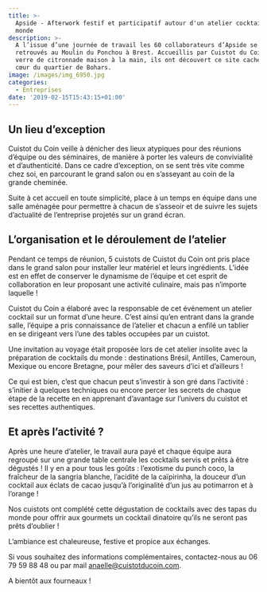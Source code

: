 ```yaml
---
title: >-
  Apside - Afterwork festif et participatif autour d'un atelier cocktails du
  monde
description: >-
  A l’issue d’une journée de travail les 60 collaborateurs d’Apside se sont
  retrouvés au Moulin du Ponchou à Brest. Accueillis par Cuistot du Coin, un
  verre de citronnade maison à la main, ils ont découvert ce site caché en plein
  cœur du quartier de Bohars.
image: /images/img_6950.jpg
categories:
  - Entreprises
date: '2019-02-15T15:43:15+01:00'
---
```

## Un lieu d’exception 



Cuistot du Coin veille à dénicher des lieux atypiques pour des réunions d’équipe ou des séminaires, de manière à porter les valeurs de convivialité et d’authenticité. Dans ce cadre d’exception, on se sent très vite comme chez soi, en parcourant le grand salon ou en s’asseyant au coin de la grande cheminée.



Suite à cet accueil en toute simplicité, place à un temps en équipe dans une salle aménagée pour permettre à chacun de s’asseoir et de suivre les sujets d’actualité de l’entreprise projetés sur un grand écran.



## L’organisation et le déroulement de l’atelier



Pendant ce temps de réunion, 5 cuistots de Cuistot du Coin ont pris place dans le grand salon pour installer leur matériel et leurs ingrédients. L’idée est en effet de conserver le dynamisme de l’équipe  et cet esprit de collaboration en leur proposant une activité culinaire, mais pas n’importe laquelle !



Cuistot du Coin a élaboré avec la responsable de cet événement un atelier cocktail sur un format d’une heure. C’est ainsi qu’en entrant dans la grande salle, l’équipe a pris connaissance de l’atelier et chacun a enfilé un tablier en se dirigeant vers l’une des tables occupées par un cuistot.



Une invitation au voyage était proposée lors de cet atelier insolite avec la préparation de cocktails du monde : destinations Brésil, Antilles, Cameroun, Mexique ou encore Bretagne, pour mêler des saveurs d’ici et d’ailleurs !



Ce qui est bien, c’est que chacun peut s’investir à son gré dans l’activité : s’initier à quelques techniques ou encore percer les secrets de chaque étape de la recette en en apprenant d’avantage sur l’univers du cuistot et ses recettes authentiques. 



## Et après l’activité ?



Après une heure d’atelier, le travail  aura payé et chaque équipe aura regroupé sur une grande table centrale les cocktails servis et prêts à être dégustés ! Il y en a pour tous les goûts : l’exotisme du punch coco, la fraîcheur de la sangria blanche, l’acidité de la caïpirinha, la douceur d’un cocktail aux éclats de cacao jusqu’à l’originalité d’un jus au potimarron et à l’orange !



Nos cuistots ont complété cette dégustation de cocktails avec des tapas du monde pour offrir aux gourmets un cocktail dinatoire qu’ils ne seront pas prêts d’oublier ! 



L’ambiance est chaleureuse, festive et propice aux échanges. 



Si vous souhaitez des informations complémentaires, contactez-nous au 06 79 59 88 48 ou par mail anaelle@cuistotducoin.com. 



A bientôt aux fourneaux !
